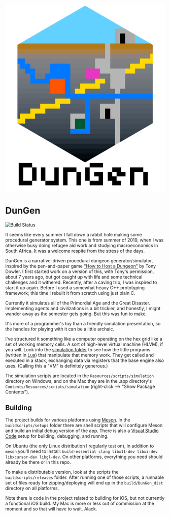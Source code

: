 <p align="center"><img src="https://github.com/sjml/dungen/raw/main/art/DunGenLogo.png"></p>

# DunGen
[![Build Status](https://img.shields.io/github/workflow/status/sjml/dungen/Build%20DunGen%20-%20all%20platforms/agent-work?label=build%20and%20tests&style=for-the-badge)](https://github.com/sjml/dungen/actions/workflows/build-all.yml)

It seems like every summer I fall down a rabbit hole making some procedural generator system. This one is from summer of 2019, when I was otherwise busy doing refugee aid work and studying macroeconomics in South Africa. It was a welcome respite from the stress of the days.

DunGen is a narrative-driven procedural dungeon generator/simulator, inspired by the pen-and-paper game ["How to Host a Dungeon"](https://store.tonydowler.com/listing/591021523/how-to-host-a-dungeon-pdf) by Tony Dowler. I first started work on a version of this, with Tony's permission, about 7 years ago, but got caught up with life and some technical challenges and it withered. Recently, after a caving trip, I was inspired to start it up again. Before I used a somewhat heavy C++ prototyping framework; this time I rebuilt it from scratch using just plain C. 

Currently it simulates all of the Primordial Age and the Great Disaster. Implementing agents and civilizations is a bit trickier, and honestly, I might wander away as the semester gets going. But this was fun to make. 

It's more of a programmer's toy than a friendly simulation presentation, so the handles for playing with it can be a little archaic.

I've structured it something like a computer operating on the hex grid like a set of working memory cells. A sort of high-level virtual machine (HLVM), if you will. Look into the [simulation folder](https://github.com/sjml/dungen/tree/main/scripts/simulation) to see how the little programs (written in [Lua](https://www.lua.org/)) that manipulate that memory work. They get called and executed in a stack, exchanging data via registers that the base engine also uses. (Calling this a "VM" is definitely generous.) 

The simulation scripts are located in the `Resources/scripts/simulation` directory on Windows, and on the Mac they are in the .app directory's `Contents/Resources/scripts/simulation` (right-click --> "Show Package Contents").

## Building
The project builds for various platforms using [Meson](https://mesonbuild.com/). In the `buildscripts/setups` folder there are shell scripts that will configure Meson and build an initial debug version of the app. There is also a [Visual Studio Code](https://code.visualstudio.com) setup for building, debugging, and running. 

On Ubuntu (the only Linux distribution I regularly test on), in addition to `meson` you'll need to install: `build-essential clang libx11-dev libxi-dev libxcursor-dev libgl-dev`. On other platforms, everything you need should already be there or in this repo. 

To make a distributable version, look at the scripts the `buildscripts/releases` folder. After running one of those scripts, a runnable set of files ready for zipping/deploying will end up in the `build/DunGen_dist` directory on all platforms.

Note there is code in the project related to building for iOS, but not currently a functional iOS build. My Mac is more or less out of commission at the moment and so that will have to wait. Alack. 
